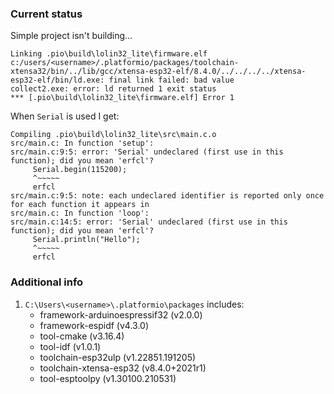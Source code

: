 ### Current status

Simple project isn't building...

```log
Linking .pio\build\lolin32_lite\firmware.elf
c:/users/<username>/.platformio/packages/toolchain-xtensa32/bin/../lib/gcc/xtensa-esp32-elf/8.4.0/../../../../xtensa-esp32-elf/bin/ld.exe: final link failed: bad value
collect2.exe: error: ld returned 1 exit status
*** [.pio\build\lolin32_lite\firmware.elf] Error 1
```

When `Serial` is used I get:
```log
Compiling .pio\build\lolin32_lite\src\main.c.o
src/main.c: In function 'setup':
src/main.c:9:5: error: 'Serial' undeclared (first use in this function); did you mean 'erfcl'?
     Serial.begin(115200);
     ^~~~~~
     erfcl
src/main.c:9:5: note: each undeclared identifier is reported only once for each function it appears in
src/main.c: In function 'loop':
src/main.c:14:5: error: 'Serial' undeclared (first use in this function); did you mean 'erfcl'?
     Serial.println("Hello");
     ^~~~~~
     erfcl
```

### Additional info

1. `C:\Users\<username>\.platformio\packages` includes:
    * framework-arduinoespressif32 (v2.0.0)
    * framework-espidf (v4.3.0)
    * tool-cmake (v3.16.4)
    * tool-idf (v1.0.1)
    * toolchain-esp32ulp (v1.22851.191205)
    * toolchain-xtensa-esp32 (v8.4.0+2021r1)
    * tool-esptoolpy (v1.30100.210531)
